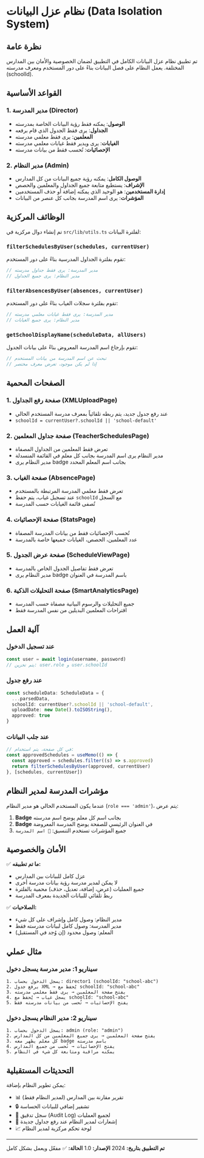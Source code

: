 # نظام عزل البيانات (Data Isolation System)

## نظرة عامة

تم تطبيق نظام عزل البيانات الكامل في التطبيق لضمان الخصوصية والأمان بين المدارس المختلفة. يعمل النظام على فصل البيانات بناءً على دور المستخدم ومعرف مدرسته (schoolId).

## القواعد الأساسية

### 1. **مدير المدرسة (Director)**
- **الوصول**: يمكنه فقط رؤية البيانات الخاصة بمدرسته
- **الجداول**: يرى فقط الجدول الذي قام برفعه
- **المعلمين**: يرى فقط معلمي مدرسته
- **الغيابات**: يرى ويدير فقط غيابات معلمي مدرسته
- **الإحصائيات**: تُحسب فقط من بيانات مدرسته

### 2. **مدير النظام (Admin)**
- **الوصول الكامل**: يمكنه رؤية جميع البيانات من كل المدارس
- **الإشراف**: يستطيع متابعة جميع الجداول والمعلمين والحصص
- **إدارة المستخدمين**: هو الوحيد الذي يمكنه إضافة أو حذف المستخدمين
- **المؤشرات**: يرى اسم المدرسة بجانب كل عنصر من البيانات

## الوظائف المركزية

تم إنشاء دوال مركزية في `src/lib/utils.ts` لفلترة البيانات:

### `filterSchedulesByUser(schedules, currentUser)`
تقوم بفلترة الجداول المدرسية بناءً على دور المستخدم:
```typescript
// مدير المدرسة: يرى فقط جداول مدرسته
// مدير النظام: يرى جميع الجداول
```

### `filterAbsencesByUser(absences, currentUser)`
تقوم بفلترة سجلات الغياب بناءً على دور المستخدم:
```typescript
// مدير المدرسة: يرى فقط غيابات معلمي مدرسته
// مدير النظام: يرى جميع الغيابات
```

### `getSchoolDisplayName(scheduleData, allUsers)`
تقوم بإرجاع اسم المدرسة المعروض بناءً على بيانات الجدول:
```typescript
// تبحث عن اسم المدرسة من بيانات المستخدم
// إذا لم يكن موجود، تعرض معرف مختصر
```

## الصفحات المحمية

### 1. **صفحة رفع الجداول (XMLUploadPage)**
- عند رفع جدول جديد، يتم ربطه تلقائياً بمعرف مدرسة المستخدم الحالي
- `schoolId = currentUser?.schoolId || 'school-default'`

### 2. **صفحة جداول المعلمين (TeacherSchedulesPage)**
- تعرض فقط المعلمين من الجداول المصفاة
- مدير النظام يرى اسم المدرسة بجانب كل معلم في القائمة المنسدلة
- مدير النظام يرى badge بجانب اسم المعلم المحدد

### 3. **صفحة الغياب (AbsencePage)**
- تعرض فقط معلمي المدرسة المرتبطة بالمستخدم
- عند تسجيل غياب، يتم حفظ `schoolId` مع السجل
- تُصفى قائمة الغيابات حسب المدرسة

### 4. **صفحة الإحصائيات (StatsPage)**
- تُحسب الإحصائيات فقط من بيانات المدرسة المصفاة
- عدد المعلمين، الحصص، الغيابات جميعها خاصة بالمدرسة

### 5. **صفحة عرض الجدول (ScheduleViewPage)**
- تعرض فقط تفاصيل الجدول الخاص بالمدرسة
- مدير النظام يرى badge باسم المدرسة في العنوان

### 6. **صفحة التحليلات الذكية (SmartAnalyticsPage)**
- جميع التحليلات والرسوم البيانية مصفاة حسب المدرسة
- اقتراحات المعلمين البديلين من نفس المدرسة فقط

## آلية العمل

### عند تسجيل الدخول
```typescript
const user = await login(username, password)
// يتم تخزين: user.role و user.schoolId
```

### عند رفع جدول
```typescript
const scheduleData: ScheduleData = {
  ...parsedData,
  schoolId: currentUser?.schoolId || 'school-default',
  uploadDate: new Date().toISOString(),
  approved: true
}
```

### عند جلب البيانات
```typescript
// في كل صفحة، يتم استخدام:
const approvedSchedules = useMemo(() => {
  const approved = schedules.filter((s) => s.approved)
  return filterSchedulesByUser(approved, currentUser)
}, [schedules, currentUser])
```

## مؤشرات المدرسة لمدير النظام

عندما يكون المستخدم الحالي هو مدير النظام (`role === 'admin'`)، يتم عرض:

1. **Badge** بجانب اسم كل معلم يوضح اسم مدرسته
2. **Badge** في العنوان الرئيسي للصفحة يوضح المدرسة المعروضة
3. جميع المؤشرات تستخدم التنسيق: `🏫 اسم المدرسة`

## الأمان والخصوصية

✅ **ما تم تطبيقه:**
- عزل كامل للبيانات بين المدارس
- لا يمكن لمدير مدرسة رؤية بيانات مدرسة أخرى
- جميع العمليات (عرض، إضافة، تعديل، حذف) محمية بالفلترة
- ربط تلقائي للبيانات الجديدة بمعرف المدرسة

✅ **الصلاحيات:**
- مدير النظام: وصول كامل وإشراف على كل شيء
- مدير المدرسة: وصول كامل لبيانات مدرسته فقط
- المعلم: وصول محدود (إن وُجد في المستقبل)

## مثال عملي

### سيناريو 1: مدير مدرسة يسجل دخول
```
1. يسجل الدخول بحساب: director1 (schoolId: "school-abc")
2. يرفع جدول XML → يُحفظ مع schoolId: "school-abc"
3. يفتح صفحة المعلمين → يرى فقط معلمي مدرسته
4. يسجل غياب → يُحفظ مع schoolId: "school-abc"
5. يفتح الإحصائيات → تُحسب من بيانات مدرسته فقط
```

### سيناريو 2: مدير النظام يسجل دخول
```
1. يسجل الدخول بحساب: admin (role: "admin")
2. يفتح صفحة المعلمين → يرى جميع المعلمين من كل المدارس
3. كل معلم يظهر معه badge باسم مدرسته
4. يفتح الإحصائيات → تُحسب من جميع المدارس
5. يمكنه مراقبة ومتابعة كل شيء في النظام
```

## التحديثات المستقبلية

يمكن تطوير النظام بإضافة:
- 📊 تقرير مقارنة بين المدارس (لمدير النظام فقط)
- 🔒 تشفير إضافي للبيانات الحساسة
- 📝 سجل تدقيق (Audit Log) لجميع العمليات
- 🔔 إشعارات لمدير النظام عند رفع جداول جديدة
- 📈 لوحة تحكم مركزية لمدير النظام

---

**تم التطبيق بتاريخ:** 2024
**الإصدار:** 1.0
**الحالة:** ✅ مفعّل ويعمل بشكل كامل
